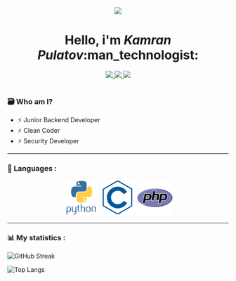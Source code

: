 <div id='social_links' align='center'>
  <img src="https://media.giphy.com/media/pIrqpZjHNWiax4jzzg/giphy.gif" width="300"/>
  <h1>Hello, i'm <i>Kamran Pulatov</i>:man_technologist:</h1>
  <a href="https://instagram.com/callistodev1">
    <img src="https://img.shields.io/badge/instagram-red?logo=instagram&logoColor=white&style=for-the-badge"/>
  </a>
  <a href="https://t.me/callistodev1">
    <img src="https://img.shields.io/badge/telegram-blue?logo=telegram&logoColor=white&style=for-the-badge"/>
  </a>
  <a href="https://github.com/WrldEngine">
    <img src="https://img.shields.io/badge/github-black?logo=github&logoColor=white&style=for-the-badge"/>
  </a><br>
  <img src="https://komarev.com/ghpvc/?username=WrldEngine&style=flat-square&color=yellow" alt=""/>
</div>

### :card_file_box: Who am I?
- :zap: Junior Backend Developer
- :zap: Clean Coder
- :zap: Security Developer
---
### :page_facing_up: Languages :
<div align='center'>
  <img src="https://github.com/devicons/devicon/blob/master/icons/python/python-original-wordmark.svg" title="Python" alt="Python" width="80">
  <img src="https://github.com/devicons/devicon/blob/master/icons/c/c-line.svg" title="C" alt="C" width="80">
  <img src="https://github.com/devicons/devicon/blob/master/icons/php/php-original.svg" title="PHP" alt="PHP" width="80">
</div>

---
### :bar_chart: My statistics :

![GitHub Streak](http://github-readme-streak-stats.herokuapp.com?user=WrldEngine&theme=dark&background=000000)

![Top Langs](https://github-readme-stats.vercel.app/api/top-langs/?username=WrldEngine&layout=compact&theme=vision-friendly-dark)

